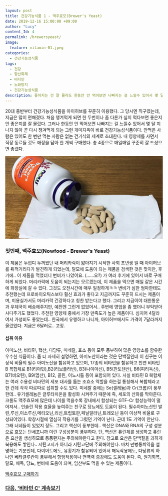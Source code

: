 ```yaml
---
layout: post
title: 건강기능식품 1 - 맥주효모(Brewer's Yeast)
date: 2019-12-16 15:00:00 +09:00
author: "Lucy"
content_Id: 4
permalink: /brewersyeast/
image:
  feature: vitamin-01.jpeg
categories:
  - 건강기능성식품
tags:
  - 건강
  - 항산화제
  - 비타민
  - 노화방지
  - 건강기능성식품
description: 좋아지는 건 잘 몰라도 한동안 안 먹어보면 나빠지는 걸 느낄수 있어서 몇 달 지나지 않아 곧 다시 챙겨먹게 되는 그런 개미지옥이 바로 건강기능성식품이다. 안먹은 사람은 있어도 한 번만 먹는 사람은 없는 건기식의 세계로 초대한다. 내 영양제를 구매하면서 직장 동료들 것도 애정을 담아 한 개씩 구매했다.
---
```


20대 중반부터 건강기능성식품을 아이허브를 꾸준히 이용했다. 그 당시엔 직구였는데, 지금은 많이 편해졌다. 처음 챙겨먹게 되면 한 두번이나 좀 다른가 싶지 먹다보면 좋은지 안 좋은지를 잘 몰랐다. 그러나 한동안 안 먹어보면 나빠지는 걸 느낄수 있어서 몇 달 지나지 않아 곧 다시 챙겨먹게 되는 그런 개미지옥이 바로 건강기능성식품이다. 안먹은 사람은 있어도 한 번만 먹는 사람은 없는 건기식의 세계로 초대한다. 내 영양제를 사면서 직장 동료들 것도 애정을 담아 한 개씩 구매했다. 총 4종으로 매일매일 꾸준히 잘 드셨으면 좋겠다.



![맥주효모](/img/post/01/brewersyeast.jpg)

### 첫번째, 맥주효모(Nowfood - Brewer's Yeast)

이 제품은 두껍디 두꺼웠던 내 머리카락이 얇아지기 시작한 사회 초년생 일 때 아이허브를 뒤적거리다가 발견하게 되었는데, 탈모에 도움이 되는 제품을 검색한 것은 맞지만, 후기에.. 이 제품을 먹었더니 변비가 나았어요. (......오?) 가 여러 후기에 있어서 바로 구매하게 되었다. 머리카락에 도움이 되는지는 모르겠는데, 이 제품을 먹으면 매일 같은 시간에 화장실에 갈 수 있다. 그것도 오전시간에 매우 일정하게ㅋㅋ 변비가 심한 엄마한테도 추천했는데 프로바이오틱스보다 훨신 효과가 좋다고 지금까지도 꾸준히 드시는 제품이며, 미용실가서도 머리카락 건강하다고 칭찬 받는다고 했다. 그리고 지금이야 대한통운과 우체국이 배송해주지만, 예전엔 그런게 없었어서.. 주변에 영업을 좀 했더니 부탁받아 사다주기도 했었다. 추천한 영양제 중에서 가장 만족도가 높은 제품이다. 심지어 4달라여서 가성비도 좋았는데.. 한국에서 유행하고 나니까, 아이허브에서도 가격이 7달라까지 올랐었다. 지금은 6달러로.. 고정.

#### 섭취 이유

아미노산, 비타민, 핵산, 다당류, 미네랄, 효소 등이 모두 풍부하여 많은 영양소를 함유한 우수한 식품이다. 좀 더 자세히 설명하면, 아미노산이라는 것은 단백질인데 이 친구는 이상적 비율의 필수 아미노산을 함유하고 있으며, 17종의 비타민을 함유하고 천연 비타민 B 복합체로 B1(티아민),B2(리보플라빈), B3(나이아신), B5(판토텐산), B6(피리독신), B7(비오틴), B9(엽산), B12, 콜린, 이노시톨 등이 포함되어 있다. 사실 비타민 B 복합체는 여러 수용성 비타민의 세포 대사를 돕는 조효소 역할을 하는걸 통칭해서 복합체라고 한 건데 각각 따로따로 섭취할 수도 있다. 미네랄 중에는 Se(셀레늄)과 Cr(크롬)이 풍부한데.. 유기셀레늄은 글루타치온을 활성화 시켜주기 때문에 즉, 세포의 산화를  막아준다. 크롬도 맥주효모에 많은데 나이를 먹을수록 장내에서 합성되는 GTF-Cr 합성능력이 떨어져서.. 인슐린 작용 효율을 높여주는 친구로 당뇨에도 도움이 된다. 필수아미노산인 발린,루신,이소루신,메티오닌,리신,트립토판,페닐알라닌,트레오닌 등이 이상적 비율로 구성되어있다. 학창시절에 열심히 작용기를 그렸던 기억이 난다. 근데 1도 기억이 안난다. 그래 너네들이 있었지 정도. 그리고 핵산이 풍부한데.. 핵산은 DNA와 RNA의 구성 성분으로 효모는 단세포니까 이런 구성성분이 풍부하다. 단, 핵산은 퓨린체를 생성하고 퓨린은 요산을 생성하므로 통풍환자는 주의해야한다고 한다. 참고로 요산은 단백질을 과하게 복용해도 쌓인다.. 저탄고지가 아니라 저탄고단에 주의해야한다. 마치 만병통치약을 설명하는 기분인데, 다이어트에도, 유황기가 함유되어 있어서 해독작용에도, 다당류의 하나인 베타클루칸이 풍부해서 항암작용이나 면역력 증강에도 도움이 된다. 즉, 원기회복, 탈모, 해독, 당뇨, 변비에 도움이 되며, 임산부도 먹을 수 있는 제품이다.

[맥주효모 구매하기](https://kr.iherb.com/pr/Now-Foods-Brewer-s-Yeast-200-Tablets/48771?rcode=TJR663)





### [다음, '비타민 C' 계속보기](https://lucyketogenic.com/vitamin-c/)

